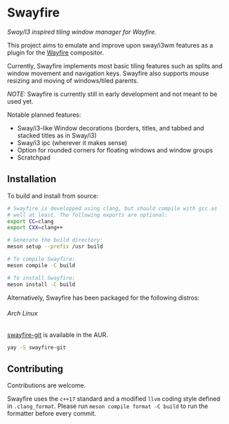 # Swayfire
*Sway/I3 inspired tiling window manager for Wayfire.*

This project aims to emulate and improve upon sway/i3wm features as a
plugin for the [Wayfire](https://github.com/WayfireWM/wayfire)
compositor.

Currently, Swayfire implements most basic tiling features such as splits
and window movement and navigation keys. Swayfire also supports mouse
resizing and moving of windows/tiled parents.

*NOTE:* Swayfire is currently still in early development and not meant
to be used yet.

Notable planned features:
- Sway/i3-like Window decorations (borders, titles, and tabbed and
    stacked titles as in Sway/i3)
- Sway/i3 ipc (wherever it makes sense)
- Option for rounded corners for floating windows and window groups
- Scratchpad

## Installation

To build and install from source:
```sh
# Swayfire is developped using clang, but should compile with gcc as
# well at least. The following exports are optional:
export CC=clang
export CXX=clang++

# Generate the build directory:
meson setup --prefix /usr build

# To compile Swayfire:
meson compile -C build

# To install Swayfire:
meson install -C build
```

Alternatively, Swayfire has been packaged for the following distros:

###### Arch Linux

[swayfire-git] is available in the AUR.

```sh
yay -S swayfire-git
```

[swayfire-git]: https://aur.archlinux.org/packages/swayfire-git/

## Contributing

Contributions are welcome.

Swayfire uses the `c++17` standard and a modified `llvm` coding style
defined in `.clang_format`. Please run `meson compile format -C build`
to run the formatter before every commit.
